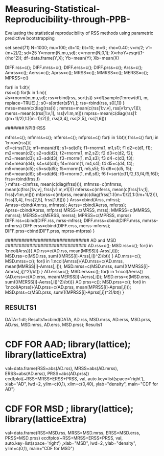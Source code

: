 # Measuring-Statistical-Reproducibility-through-PPB-
Evaluating the statistical reproducibility of RSS methods using parametric predictive bootstrapping

set.seed(71)
N=1000; mu=100; dt=10; bt=10; m=6 ; rho=0.40; v=m/2; v1=(m+2)/2;  sd=25
Y=rnorm(N,mu,sd); e=rnorm(N,0,1); X=rho*Y+e*sqrt(1-(rho^2)); df=data.frame(Y,X); Yb=mean(Y); Xb=mean(X)

DIFF.rss=c(); DIFF.mrss=c(); DIFF.erss=c(); DIFF.prss=c(); Arss=c(); Amrss=c(); Aerss=c(); Aprss=c(); MRSS=c(); MMRSS=c(); MERSS=c(); MPRSS=c()

for(l in 1:dt){ 	
rss=c()
for(k in 1:m){		
#s=rnorm(m,mu,sd); rss=rbind(rss, sort(s))
s=df[sample(1:nrow(df), m, replace=TRUE),]; s0=s[order(s$Y),]; rss=rbind(rss, s0[,1])
}
mrss=mean(c(diag(rss)))	; mmrss=mean(c(rss[1:v,v], rss[v1:m,v1])); merss=mean(c(rss[1:v,1], rss[v1:m,m]))
mprss=mean(c(diag(rss[1:((m+1)/2),1:((m+1)/2)]), rss[3,4], rss[2,5], rss[1,6]))  

####### NPIB-RSS   

mfrss=c(); mfmrss=c(); mferss=c(); mfprss=c()
for(i in 1:bt){	
frss=c()
for(j in 1:nrow(rss)){		
d1=c(rss[1,]); m1=mean(d1); s1=sd(d1); f1=rnorm(1, m1,s1); f1
d2=c(d1, f1);  m2=mean(d2); s2=sd(d2); f2=rnorm(1, m2,s2); f2
d3=c(d2, f2);  m3=mean(d3); s3=sd(d3); f3=rnorm(1, m3,s3); f3
d4=c(d3, f3);  m4=mean(d4); s4=sd(d4); f4=rnorm(1, m4,s4); f4
d5=c(d4, f4);  m5=mean(d5); s5=sd(d5); f5=rnorm(1, m5,s5); f5
d6=c(d5, f5);  m6=mean(d6); s6=sd(d6); f6=rnorm(1, m6,s6); f6
f=sort(c(f1,f2,f3,f4,f5,f6)); frss=rbind(frss,f)		
}
mfrss=c(mfrss, mean(c(diag(frss)))); mfmrss=c(mfmrss, mean(c(frss[1:v,v], frss[v1:m,v1]))) 
mferss=c(mferss, mean(c(frss[1:v,1], frss[v1:m,m])))
mfprss=c(mfprss, mean(c(diag(frss[1:((m+1)/2),1:((m+1)/2)]), frss[3,4], frss[2,5], frss[1,6])))
}
Arss=cbind(Arss, mfrss); Amrss=cbind(Amrss, mfmrss); Aerss=cbind(Aerss, mferss); Aprss=cbind(Aprss, mfprss)
MRSS=c(MRSS, mrss); MMRSS=c(MMRSS, mmrss); MERSS=c(MERSS, merss); MPRSS=c(MPRSS, mprss)
DIFF.rss=cbind(DIFF.rss, mrss-mfrss); DIFF.mrss=cbind(DIFF.mrss, mmrss-mfmrss)
DIFF.erss=cbind(DIFF.erss, merss-mferss); DIFF.prss=cbind(DIFF.prss, mprss-mfprss)
}
		 
############################### AD and MSD ##############################
   AD.rss=c(); MSD.rss=c(); for(i in 1:ncol(Arss)){ AD.rss=c(AD.rss, mean(MRSS[i]-Arss[,i])); MSD.rss=c(MSD.rss, sum(((MRSS[i]-Arss[,i])^2)/bt)) }
   AD.mrss=c(); MSD.mrss=c(); for(i in 1:ncol(Amrss)){AD.mrss=c(AD.mrss, mean(MMRSS[i]-Amrss[,i])); MSD.mrss=c(MSD.mrss, sum(((MMRSS[i]-Amrss[,i])^2)/bt)) }
   AD.erss=c(); MSD.erss=c(); for(i in 1:ncol(Aerss)){AD.erss=c(AD.erss, mean(MERSS[i]-Aerss[,i])); MSD.erss=c(MSD.erss, sum(((MERSS[i]-Aerss[,i])^2)/bt))}
   AD.prss=c(); MSD.prss=c(); for(i in 1:ncol(Aprss)){AD.prss=c(AD.prss, mean(MPRSS[i]-Aprss[,i])); MSD.prss=c(MSD.prss, sum(((MPRSS[i]-Aprss[,i])^2)/bt)) }

## RESULTS1
   DATA=1:dt; Results1=cbind(DATA, AD.rss, MSD.mrss, AD.erss, MSD.prss, AD.rss, MSD.mrss, AD.erss, MSD.prss); Results1

# CDF FOR AAD; library(lattice); library(latticeExtra)
  val=data.frame(RSS=abs(AD.rss), MRSS=abs(AD.mrss), ERSS=abs(AD.erss), PRSS=abs(AD.prss))
  ecdfplot(~RSS+MRSS+ERSS+PRSS, val, auto.key=list(space='right'), xlab="AD", lwd=2, ylim=c(0,1), xlim=c(0,40), ylab="density", main="CDF for AD")



# CDF FOR MSD ; library(lattice); library(latticeExtra)
  val=data.frame(RSS=MSD.rss, MRSS=MSD.mrss, ERSS=MSD.erss, PRSS=MSD.prss)
  ecdfplot(~RSS+MRSS+ERSS+PRSS, val, auto.key=list(space='right') ,xlab="MSD", lwd=2, ylab="density", ylim=c(0,1), main="CDF for MSD")
